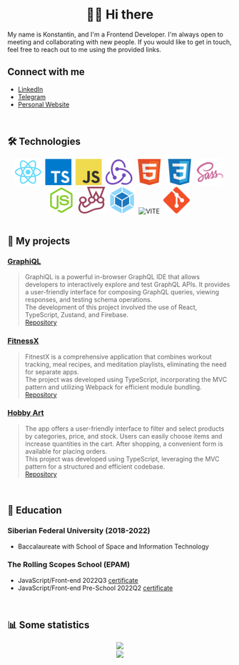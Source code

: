 <div align="center">
  
# 👋🏻 Hi there 
  
</div>

<div align="left">
  
My name is Konstantin, and I'm a Frontend Developer. I'm always open to meeting and collaborating with new people.
If you would like to get in touch, feel free to reach out to me using the provided links.
  
</div>

## Connect with me
- [LinkedIn](https://www.linkedin.com)
- [Telegram](https://telegram.com)
- [Personal Website](https://fogarea.netlify.app/)

<br>

## 🛠️ Technologies
<div align="center">
  <img src="https://raw.githubusercontent.com/devicons/devicon/1119b9f84c0290e0f0b38982099a2bd027a48bf1/icons/react/react-original.svg" title="React" alt="React" width="60" height="60"/>&nbsp;
  <img src="https://raw.githubusercontent.com/devicons/devicon/1119b9f84c0290e0f0b38982099a2bd027a48bf1/icons/typescript/typescript-original.svg" title="TypeScript" alt="TypeScript" width="60" height="60"/>&nbsp;
  <img src="https://raw.githubusercontent.com/devicons/devicon/1119b9f84c0290e0f0b38982099a2bd027a48bf1/icons/javascript/javascript-original.svg" title="JavaScript" alt="JavaScript" width="60" height="60"/>&nbsp;
  <img src="https://raw.githubusercontent.com/devicons/devicon/1119b9f84c0290e0f0b38982099a2bd027a48bf1/icons/redux/redux-original.svg" title="Redux" alt="Redux" width="60" height="60"/>&nbsp;
  <img src="https://raw.githubusercontent.com/devicons/devicon/1119b9f84c0290e0f0b38982099a2bd027a48bf1/icons/html5/html5-original.svg" title="HTML5" alt="HTML" width="60" height="60"/>&nbsp;
  <img src="https://raw.githubusercontent.com/devicons/devicon/1119b9f84c0290e0f0b38982099a2bd027a48bf1/icons/css3/css3-original.svg" title="CSS3" alt="CSS" width="60" height="60"/>&nbsp;
  <img src="https://raw.githubusercontent.com/devicons/devicon/1119b9f84c0290e0f0b38982099a2bd027a48bf1/icons/sass/sass-original.svg" title="SASS" alt="SASS" width="60" height="60"/>&nbsp;
  <img src="https://raw.githubusercontent.com/devicons/devicon/1119b9f84c0290e0f0b38982099a2bd027a48bf1/icons/nodejs/nodejs-original.svg" title="NODE" alt="NODE" width="60" height="60"/>&nbsp;
  <img src="https://raw.githubusercontent.com/devicons/devicon/1119b9f84c0290e0f0b38982099a2bd027a48bf1/icons/jest/jest-plain.svg" title="JEST" alt="JEST" width="60" height="60"/>&nbsp;
  <img src="https://raw.githubusercontent.com/devicons/devicon/1119b9f84c0290e0f0b38982099a2bd027a48bf1/icons/webpack/webpack-original.svg" title="WEBPACK" alt="WEBPACK" width="60" height="60"/>&nbsp;
  <img src="https://vitejs.dev/logo.svg" alt="VITE" title="VITE width="60" height="60"/>&nbsp;
  <img src="https://raw.githubusercontent.com/devicons/devicon/1119b9f84c0290e0f0b38982099a2bd027a48bf1/icons/git/git-original.svg" title="GIT" alt="GIT" width="60" height="60"/>&nbsp;
</div>

<br>

## 📒 My projects
### [GraphiQL](https://graphi-ql-app.netlify.app/)<br>

  > GraphiQL is a powerful in-browser GraphQL IDE that allows developers to interactively explore and test GraphQL APIs. It provides a user-friendly interface for composing GraphQL queries, viewing responses, and testing schema operations. <br>
  > The development of this project involved the use of React, TypeScript, Zustand, and Firebase. <br>
  > [Repository](https://github.com/fogarea/graphiql-app)


### [FitnessX](https://fitness-x.netlify.app/)<br>

  > FitnestX is a comprehensive application that combines workout tracking, meal recipes, and meditation playlists, eliminating the need for separate apps. <br>
  > The project was developed using TypeScript, incorporating the MVC pattern and utilizing Webpack for efficient module bundling. <br>
  > [Repository](https://github.com/fogarea/RS-clone)


### [Hobby Art](https://fogarea.github.io/online-shop/)<br>

  > The app offers a user-friendly interface to filter and select products by categories, price, and stock. Users can easily choose items and increase quantities in the cart. After shopping, a convenient form is available for placing orders. <br>
  > This project was developed using TypeScript, leveraging the MVC pattern for a structured and efficient codebase. <br>
  > [Repository](https://github.com/fogarea/online-shop)

<br>

## 🎒 Education
### Siberian Federal University (2018-2022)
  - Baccalaureate with School of Space and Information Technology

### The Rolling Scopes School (EPAM)
  - JavaScript/Front-end 2022Q3 [certificate](https://app.rs.school/certificate/d2bakb1g)
  - JavaScript/Front-end Pre-School 2022Q2 [certificate](https://app.rs.school/certificate/txu66z2z)

<br>

## 📊 Some statistics
<div align="center">
  <img src="https://www.codewars.com/users/fog_area/badges/large">
</div>
<div align="center">
  <img src="https://github-readme-stats.vercel.app/api?username=fogarea&show_icons=true&theme=city_lights">
</div>
